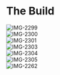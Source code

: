 # The Build
![IMG-2299](https://github.com/Hunter-Rohovit/Falcon9-Landing-Legs/assets/105554281/4df806b7-f50f-40ab-8807-6ef3cb786d2e) <br>
![IMG-2300](https://github.com/Hunter-Rohovit/Falcon9-Landing-Legs/assets/105554281/f7cb43dc-c0db-47bf-9d39-5817be13c919) <br>
![IMG-2301](https://github.com/Hunter-Rohovit/Falcon9-Landing-Legs/assets/105554281/e3e14aa9-51d7-49f2-ac86-bd3eb8cc608c) <br>
![IMG-2303](https://github.com/Hunter-Rohovit/Falcon9-Landing-Legs/assets/105554281/1be79196-a66b-4728-9f40-b1d2abb7a63f) <br>
![IMG-2304](https://github.com/Hunter-Rohovit/Falcon9-Landing-Legs/assets/105554281/205144cf-8cd1-4b6d-8a48-e2e9d7aab9f6) <br>
![IMG-2305](https://github.com/Hunter-Rohovit/Falcon9-Landing-Legs/assets/105554281/3c274dc0-717d-40b6-978f-a4e24b3d1922) <br>
![IMG-2262](https://github.com/Hunter-Rohovit/Falcon9-Landing-Legs/assets/105554281/73b70c3d-f961-4fbc-bbb9-2fad8be0145a) <br>
